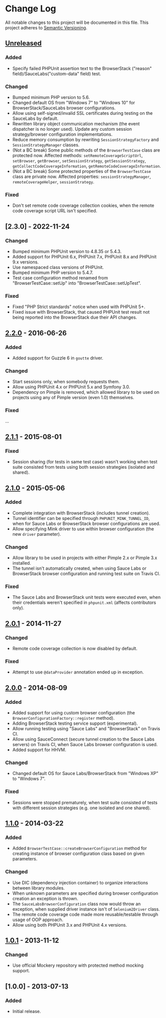 # Change Log
All notable changes to this project will be documented in this file.
This project adheres to [Semantic Versioning](http://semver.org/).

## [Unreleased]
### Added
- Specify failed PHPUnit assertion text to the BrowserStack ("reason" field)/SauceLabs("custom-data" field) test.

### Changed
- Bumped minimum PHP version to 5.6.
- Changed default OS from "Windows 7" to "Windows 10" for BrowserStack/SauceLabs browser configurations.
- Allow using self-signed/invalid SSL certificates during testing on the SauceLabs by default.
- Rewritten library object communication mechanism (the event dispatcher is no longer used). Update any custom session strategy/browser configuration implementations.
- Reduce memory consumption by rewriting `SessionStrategyFactory` and `SessionStrategyManager` classes.
- (Not a BC break) Some public methods of the `BrowserTestCase` class are protected now. Affected methods: `setRemoteCoverageScriptUrl`, `setBrowser`, `getBrowser`, `setSessionStrategy`, `getSessionStrategy`, `getCollectCodeCoverageInformation`, `getRemoteCodeCoverageInformation`.
- (Not a BC break) Some protected properties of the `BrowserTestCase` class are private now. Affected properties: `sessionStrategyManager`, `remoteCoverageHelper`, `sessionStrategy`.

### Fixed
- Don't set remote code coverage collection cookies, when the remote code coverage script URL isn't specified.

## [2.3.0] - 2022-11-24
### Changed
- Bumped minimum PHPUnit version to 4.8.35 or 5.4.3.
- Added support for PHPUnit 6.x, PHPUnit 7.x, PHPUnit 8.x and PHPUnit 9.x versions.
- Use namespaced class versions of PHPUnit.
- Bumped minimum PHP version to 5.4.7.
- Test case configuration method renamed from "BrowserTestCase::setUp" into "BrowserTestCase::setUpTest".

### Fixed
- Fixed "PHP Strict standards" notice when used with PHPUnit 5+.
- Fixed issue with BrowserStack, that caused PHPUnit test result not being reported into the BrowserStack due their API changes.

## [2.2.0] - 2016-06-26
### Added
- Added support for Guzzle 6 in `goutte` driver.

### Changed
- Start sessions only, when somebody requests them.
- Allow using PHPUnit 4.x or PHPUnit 5.x and Symfony 3.0.
- Dependency on Pimple is removed, which allowed library to be used on projects using any of Pimple version (even 1.0) themselves.

### Fixed
...

## [2.1.1] - 2015-08-01
### Fixed
- Session sharing (for tests in same test case) wasn't working when test suite consisted from tests using both session strategies (isolated and shared).

## [2.1.0] - 2015-05-06
### Added
- Complete integration with BrowserStack (includes tunnel creation).
- Tunnel identifier can be specified through `PHPUNIT_MINK_TUNNEL_ID`, when for Sauce Labs or BrowserStack browser configurations are used.
- Allow specifying Mink driver to use within browser configuration (the new `driver` parameter).

### Changed
- Allow library to be used in projects with either Pimple 2.x or Pimple 3.x installed.
- The tunnel isn't automatically created, when using Sauce Labs or BrowserStack browser configuration and running test suite on Travis CI.

### Fixed
- The Sauce Labs and BrowserStack unit tests were executed even, when their credentials weren't specified in `phpunit.xml` (affects contributors only).

## [2.0.1] - 2014-11-27
### Changed
- Remote code coverage collection is now disabled by default.

### Fixed
- Attempt to use `@dataProvider` annotation ended up in exception.

## [2.0.0] - 2014-08-09
### Added
- Added support for using custom browser configuration (the `BrowserConfigurationFactory::register` method).
- Adding BrowserStack testing service support (experimental).
- Allow running testing using "Sauce Labs" and "BrowserStack" on Travis CI.
- Allow using SauceConnect (secure tunnel creation to the Sauce Labs servers) on Travis CI, when Sauce Labs browser configuration is used.
- Added support for HHVM.

### Changed
- Changed default OS for Sauce Labs/BrowserStack from "Windows XP" to "Windows 7".

### Fixed
- Sessions were stopped prematurely, when test suite consisted of tests with different session strategies (e.g. one isolated and one shared).

## [1.1.0] - 2014-03-22
### Added
- Added `BrowserTestCase::createBrowserConfiguration` method for creating instance of browser configuration class based on given parameters.

### Changed
- Use DIC (dependency injection container) to organize interactions between library modules.
- When unknown parameters are specified during browser configuration creation an exception is thrown.
- The `SauceLabsBrowserConfiguration` class now would throw an exception, when supplied driver instance isn't of `Selenium2Driver` class.
- The remote code coverage code made more reusable/testable through usage of OOP approach.
- Allow using both PHPUnit 3.x and PHPUnit 4.x versions.

## [1.0.1] - 2013-11-12
### Changed
- Use official Mockery repository with protected method mocking support.

## [1.0.0] - 2013-07-13
### Added
- Initial release.

[Unreleased]: https://github.com/minkphp/phpunit-mink/compare/v2.2.0...HEAD
[2.2.0]: https://github.com/minkphp/phpunit-mink/compare/v2.1.1...v2.2.0
[2.1.1]: https://github.com/minkphp/phpunit-mink/compare/v2.1.0...v2.1.1
[2.1.0]: https://github.com/minkphp/phpunit-mink/compare/v2.0.1...v2.1.0
[2.0.1]: https://github.com/minkphp/phpunit-mink/compare/v2.0.0...v2.0.1
[2.0.0]: https://github.com/minkphp/phpunit-mink/compare/v1.1.0...v2.0.0
[1.1.0]: https://github.com/minkphp/phpunit-mink/compare/v1.0.1...v1.1.0
[1.0.1]: https://github.com/minkphp/phpunit-mink/compare/v1.0.0...v1.0.1

